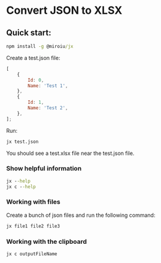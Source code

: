 # Convert JSON to XLSX

## Quick start:

```cmd
npm install -g @miroiu/jx
```

Create a test.json file:

```js
[
	{
		Id: 0,
		Name: 'Test 1',
	},
	{
		Id: 1,
		Name: 'Test 2',
	},
];
```

Run:

```cmd
jx test.json
```

You should see a test.xlsx file near the test.json file.

### Show helpful information

```cmd
jx --help
jx c --help
```

### Working with files

Create a bunch of json files and run the following command:

```cmd
jx file1 file2 file3
```

### Working with the clipboard

```cmd
jx c outputFileName
```
